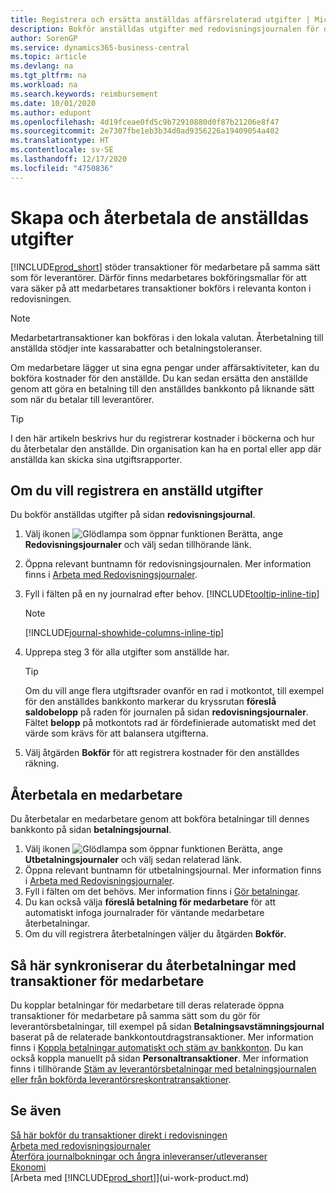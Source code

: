 ```yaml
---
title: Registrera och ersätta anställdas affärsrelaterad utgifter | Microsoft Docs
description: Bokför anställdas utgifter med redovisningsjournalen för den anställdas konto och bokför senare en betalning till den anställdes bankkonto för att ersätta för affärsrelaterade utgifter.
author: SorenGP
ms.service: dynamics365-business-central
ms.topic: article
ms.devlang: na
ms.tgt_pltfrm: na
ms.workload: na
ms.search.keywords: reimbursement
ms.date: 10/01/2020
ms.author: edupont
ms.openlocfilehash: 4d19fceae0fd5c9b72910880d0f87b21206e8f47
ms.sourcegitcommit: 2e7307fbe1eb3b34d0ad9356226a19409054a402
ms.translationtype: HT
ms.contentlocale: sv-SE
ms.lasthandoff: 12/17/2020
ms.locfileid: "4750836"
---
```

# <a name="record-and-reimburse-employees-expenses"></a>Skapa och återbetala de anställdas utgifter

[!INCLUDE[prod_short](includes/prod_short.md)] stöder transaktioner för medarbetare på samma sätt som för leverantörer. Därför finns medarbetares bokföringsmallar för att vara säker på att medarbetares transaktioner bokförs i relevanta konton i redovisningen.

> [!NOTE]  
> Medarbetartransaktioner kan bokföras i den lokala valutan. Återbetalning till anställda stödjer inte kassarabatter och betalningstoleranser.

Om medarbetare lägger ut sina egna pengar under affärsaktiviteter, kan du bokföra kostnader för den anställde. Du kan sedan ersätta den anställde genom att göra en betalning till den anställdes bankkonto på liknande sätt som när du betalar till leverantörer.  

> [!TIP]
> I den här artikeln beskrivs hur du registrerar kostnader i böckerna och hur du återbetalar den anställde. Din organisation kan ha en portal eller app där anställda kan skicka sina utgiftsrapporter.

## <a name="to-record-an-employees-expense"></a>Om du vill registrera en anställd utgifter
Du bokför anställdas utgifter på sidan **redovisningsjournal**.
1. Välj ikonen ![Glödlampa som öppnar funktionen Berätta](media/ui-search/search_small.png "Berätta vad du vill göra"), ange **Redovisningsjournaler** och välj sedan tillhörande länk.
2. Öppna relevant buntnamn för redovisningsjournalen. Mer information finns i [Arbeta med Redovisningsjournaler](ui-work-general-journals.md).
3. Fyll i fälten på en ny journalrad efter behov. [!INCLUDE[tooltip-inline-tip](includes/tooltip-inline-tip_md.md)]    

    > [!NOTE]
    > [!INCLUDE[journal-showhide-columns-inline-tip](includes/journal-showhide-columns-inline-tip.md)]
4. Upprepa steg 3 för alla utgifter som anställde har.

    > [!TIP]  
    > Om du vill ange flera utgiftsrader ovanför en rad i motkontot, till exempel för den anställdes bankkonto markerar du kryssrutan **föreslå saldobelopp** på raden för journalen på sidan **redovisningsjournaler**. Fältet **belopp** på motkontots rad är fördefinierade automatiskt med det värde som krävs för att balansera utgifterna.
5. Välj åtgärden **Bokför** för att registrera kostnader för den anställdes räkning.

## <a name="to-reimburse-an-employee"></a>Återbetala en medarbetare
Du återbetalar en medarbetare genom att bokföra betalningar till dennes bankkonto på sidan **betalningsjournal**.
1. Välj ikonen ![Glödlampa som öppnar funktionen Berätta](media/ui-search/search_small.png "Berätta vad du vill göra"), ange **Utbetalningsjournaler** och välj sedan relaterad länk.
2. Öppna relevant buntnamn för utbetalningsjournal. Mer information finns i [Arbeta med Redovisningsjournaler](ui-work-general-journals.md).
3. Fyll i fälten om det behövs. Mer information finns i [Gör betalningar](payables-make-payments.md).
4. Du kan också välja **föreslå betalning för medarbetare** för att automatiskt infoga journalrader för väntande medarbetare återbetalningar.
5. Om du vill registrera återbetalningen väljer du åtgärden **Bokför**.  

## <a name="to-reconcile-reimbursements-with-employee-ledger-entries"></a>Så här synkroniserar du återbetalningar med transaktioner för medarbetare
Du kopplar betalningar för medarbetare till deras relaterade öppna transaktioner för medarbetare på samma sätt som du gör för leverantörsbetalningar, till exempel på sidan **Betalningsavstämningsjournal** baserat på de relaterade bankkontoutdragstransaktioner. Mer information finns i [Koppla betalningar automatiskt och stäm av bankkonton](receivables-apply-payments-auto-reconcile-bank-accounts.md). Du kan också koppla manuellt på sidan **Personaltransaktioner**. Mer information finns i tillhörande [Stäm av leverantörsbetalningar med betalningsjournalen eller från bokförda leverantörsreskontratransaktioner](payables-how-apply-purchase-transactions-manually.md).  

## <a name="see-also"></a>Se även
[Så här bokför du transaktioner direkt i redovisningen](finance-how-post-transactions-directly.md)  
[Arbeta med redovisningsjournaler](ui-work-general-journals.md)  
[Återföra journalbokningar och ångra inleveranser/utleveranser](finance-how-reverse-journal-posting.md)  
[Ekonomi](finance.md)  
[Arbeta med [!INCLUDE[prod_short](includes/prod_short.md)]](ui-work-product.md)  
